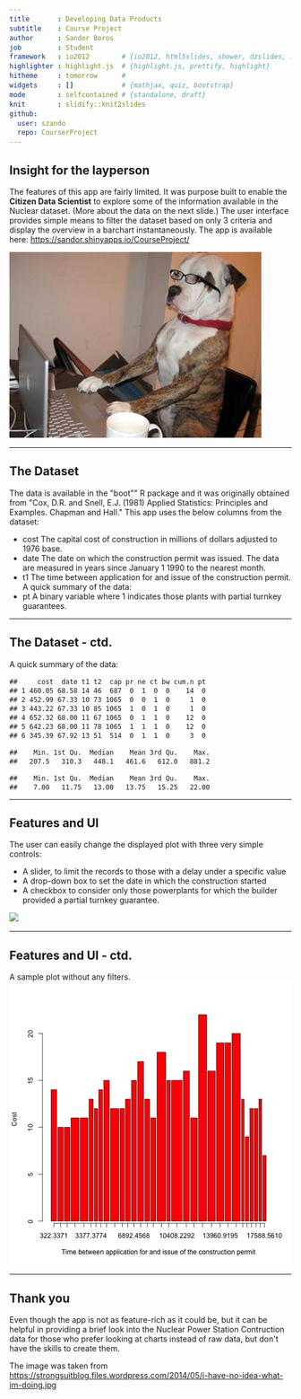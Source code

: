```yaml
---
title       : Developing Data Products
subtitle    : Course Project
author      : Sandor Boros
job         : Student
framework   : io2012        # {io2012, html5slides, shower, dzslides, ...}
highlighter : highlight.js  # {highlight.js, prettify, highlight}
hitheme     : tomorrow      # 
widgets     : []            # {mathjax, quiz, bootstrap}
mode        : selfcontained # {standalone, draft}
knit        : slidify::knit2slides
github:
  user: szando
  repo: CourserProject
---
```


## Insight for the layperson

The features of this app are fairly limited. It was purpose built to enable the __Citizen Data Scientist__ to explore some of the information available in the Nuclear dataset.
(More about the data on the next slide.)
The user interface provides simple means to filter the dataset based on only 3 criteria and display the overview in a barchart instantaneously.
The app is available here:  https://sandor.shinyapps.io/CourseProject/

![](assets/img/i-have-no-idea-what-im-doing_cropped.jpg)

---

## The Dataset

The data is available in the "boot"" R package and it was originally obtained from 
"Cox, D.R. and Snell, E.J. (1981) Applied Statistics: Principles and Examples. Chapman and Hall."
This app uses the below columns from the dataset:
* cost The capital cost of construction in millions of dollars adjusted to 1976 base.
* date The date on which the construction permit was issued. The data are measured in years since January 1 1990 to the nearest month.
* t1 The time between application for and issue of the construction permit.
A quick summary of the data:
* pt A binary variable where 1 indicates those plants with partial turnkey guarantees.

---

## The Dataset - ctd.

A quick summary of the data:

```
##     cost  date t1 t2  cap pr ne ct bw cum.n pt
## 1 460.05 68.58 14 46  687  0  1  0  0    14  0
## 2 452.99 67.33 10 73 1065  0  0  1  0     1  0
## 3 443.22 67.33 10 85 1065  1  0  1  0     1  0
## 4 652.32 68.00 11 67 1065  0  1  1  0    12  0
## 5 642.23 68.00 11 78 1065  1  1  1  0    12  0
## 6 345.39 67.92 13 51  514  0  1  1  0     3  0
```

```
##    Min. 1st Qu.  Median    Mean 3rd Qu.    Max. 
##   207.5   310.3   448.1   461.6   612.0   881.2
```

```
##    Min. 1st Qu.  Median    Mean 3rd Qu.    Max. 
##    7.00   11.75   13.00   13.75   15.25   22.00
```

---

## Features and UI

The user can easily change the displayed plot with three very simple controls: 
* A slider, to limit the records to those with a delay under a specific value
* A drop-down box to set the date in which the construction started
* A checkbox to consider only those powerplants for which the builder provided a partial turnkey guarantee.

![](/Users/sandor/Documents/DataScienceCourse/DataDevePresentation/DataDevePresentation/assets/img/control_small.png)

---

## Features and UI - ctd.
A sample plot without any filters.
![plot of chunk unnamed-chunk-2](assets/fig/unnamed-chunk-2-1.png)

---

## Thank you
Even though the app is not as feature-rich  as it could be, but it can be helpful in providing a brief look into the Nuclear Power Station Contruction data for those who prefer looking at charts instead of raw data, but don't have the skills to create them.

The image was taken from https://strongsuitblog.files.wordpress.com/2014/05/i-have-no-idea-what-im-doing.jpg




